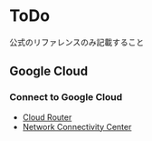 # ToDo

公式のリファレンスのみ記載すること

## Google Cloud

### Connect to Google Cloud

- [Cloud Router](https://cloud.google.com/network-connectivity/docs/router?hl=ja)
- [Network Connectivity Center](https://cloud.google.com/network-connectivity/docs/network-connectivity-center?hl=ja)